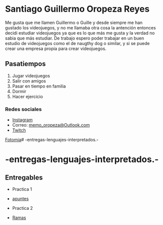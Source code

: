 # Santiago Guillermo Oropeza Reyes 

Me gusta que me llamen Guillermo o Guille y desde siempre me han gustado los videojuegos, y no me llamaba otra cosa la antención entonces decidi estudiar videojuegos ya que es lo que más me gusta y la verdad no sabia que más estudiar. De trabajo espero poder trabajar en un buen estudio de videojuegos como el de naugthy dog o similar, y si se puede crear una empresa propia para crear videojuegos.

## Pasatiempos 
1. Jugar videojuegos 
1. Salir con amigos
1. Pasar en tiempo en familia 
1. Dormir 
1. Hacer ejercicio  

### Redes sociales 

- [Instagram](https://www.instagram.com/gmooropezarey/)
- Correo: memo_oropeza@Outlook.com 
- [Twitch](https://www.twitch.tv/gmooropezarey) 

[Fotomia](Assets/Yo.jpg)# -entregas-lenguajes-interpretados.-
# -entregas-lenguajes-interpretados.-

## Entregables

- Practica 1
- [apuntes](mds/apuntes.md)

- Practica 2
- [Ramas](mds/ramas-fusiones.md)

